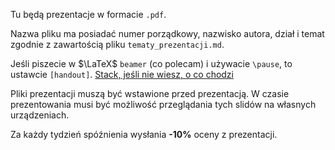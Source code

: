 Tu będą prezentacje w formacie `.pdf`.

Nazwa pliku ma posiadać numer porządkowy, nazwisko autora, dział i temat zgodnie z zawartością pliku `tematy_prezentacji.md`.

Jeśli piszecie w $\LaTeX$ `beamer` (co polecam) i używacie `\pause`, to ustawcie `[handout]`. [Stack, jeśli nie wiesz, o co chodzi](https://tex.stackexchange.com/questions/1423/is-there-a-nice-way-to-compile-a-beamer-presentation-without-the-pauses)

Pliki prezentacji muszą być wstawione przed prezentacją. W czasie prezentowania musi być możliwość przeglądania tych slidów na własnych urządzeniach.

Za każdy tydzień spóźnienia wysłania **-10%** oceny z prezentacji.
